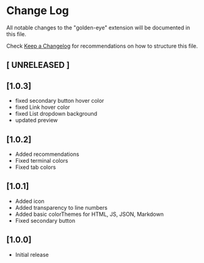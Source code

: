 # Change Log

All notable changes to the "golden-eye" extension will be documented in this file.

Check [Keep a Changelog](http://keepachangelog.com/) for recommendations on how to structure this file.

## [ UNRELEASED ]

## [1.0.3]

- fixed secondary button hover color 
- fixed Link hover color
- fixed List dropdown background
- updated preview

## [1.0.2]

- Added recommendations
- Fixed terminal colors
- Fixed tab colors

## [1.0.1]

- Added icon
- Added transparency to line numbers
- Added basic colorThemes for HTML, JS, JSON, Markdown
- Fixed secondary button

## [1.0.0]

- Initial release
